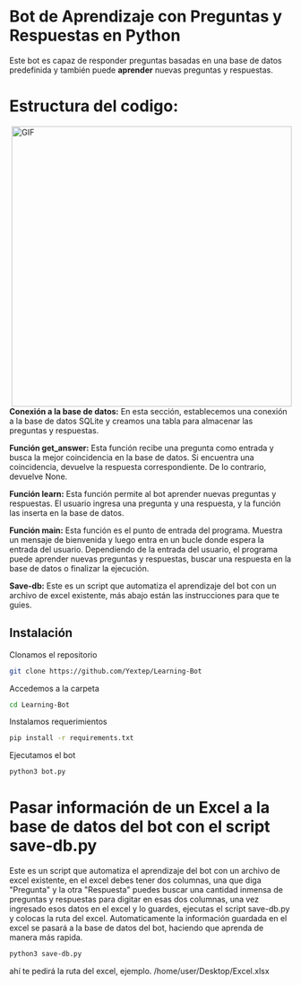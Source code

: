 # Bot de Aprendizaje con Preguntas y Respuestas en Python

Este bot es capaz de responder preguntas basadas en una base de datos predefinida y también puede **aprender** nuevas preguntas y respuestas.

# Estructura del codigo:

<img align="right" height="500" width="500" alt="GIF" src="https://github.com/Yextep/Attiny85-Ducky/assets/114537444/c6e08da9-b125-44c5-85b3-ed958c36a34d"/>

**Conexión a la base de datos:** En esta sección, establecemos una conexión a la base de datos SQLite y creamos una tabla para almacenar las preguntas y respuestas.

**Función get_answer:** Esta función recibe una pregunta como entrada y busca la mejor coincidencia en la base de datos. Si encuentra una coincidencia, devuelve la respuesta correspondiente. De lo contrario, devuelve None.

**Función learn:** Esta función permite al bot aprender nuevas preguntas y respuestas. El usuario ingresa una pregunta y una respuesta, y la función las inserta en la base de datos.

**Función main:** Esta función es el punto de entrada del programa. Muestra un mensaje de bienvenida y luego entra en un bucle donde espera la entrada del usuario. Dependiendo de la entrada del usuario, el programa puede aprender nuevas preguntas y respuestas, buscar una respuesta en la base de datos o finalizar la ejecución.

**Save-db:** Este es un script que automatiza el aprendizaje del bot con un archivo de excel existente, más abajo están las instrucciones para que te guies.

## Instalación

Clonamos el repositorio
```bash
git clone https://github.com/Yextep/Learning-Bot
```
Accedemos a la carpeta
```bash
cd Learning-Bot
```
Instalamos requerimientos
```bash
pip install -r requirements.txt
```
Ejecutamos el bot
```bash
python3 bot.py
```
# Pasar información de un Excel a la base de datos del bot con el script save-db.py

Este es un script que automatiza el aprendizaje del bot con un archivo de excel existente, en el excel debes tener dos columnas, una que diga "Pregunta" y la otra "Respuesta" puedes buscar una cantidad inmensa de preguntas y respuestas para digitar en esas dos columnas, una vez ingresado esos datos en el excel y lo guardes, ejecutas el script save-db.py y colocas la ruta del excel. Automaticamente la información guardada en el excel se pasará a la base de datos del bot, haciendo que aprenda de manera más rapida.

```bash
python3 save-db.py
```
ahí te pedirá la ruta del excel, ejemplo. /home/user/Desktop/Excel.xlsx
